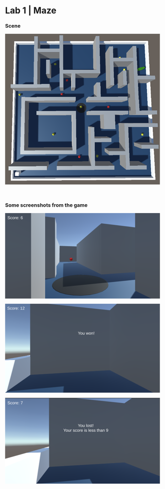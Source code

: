 # Lab 1 | Maze

### Scene
![photo](Screenshots/scene.png)

<br>

### Some screenshots from the game
![photo](Screenshots/ingame.png)
<br>

![photo](Screenshots/finish-won.png)
<br>

![photo](Screenshots/finish-lost.png)
